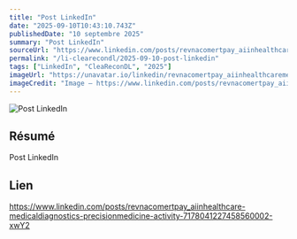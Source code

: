 ```yaml
---
title: "Post LinkedIn"
date: "2025-09-10T10:43:10.743Z"
publishedDate: "10 septembre 2025"
summary: "Post LinkedIn"
sourceUrl: "https://www.linkedin.com/posts/revnacomertpay_aiinhealthcare-medicaldiagnostics-precisionmedicine-activity-7178041227458560002-xwY2"
permalink: "/li-clearecondl/2025-09-10-post-linkedin"
tags: ["LinkedIn", "CleaReconDL", "2025"]
imageUrl: "https://unavatar.io/linkedin/revnacomertpay_aiinhealthcaremedicaldiagnostics"
imageCredit: "Image — https://www.linkedin.com/posts/revnacomertpay_aiinhealthcare-medicaldiagnostics-precisionmedicine-activity-7178041227458560002-xwY2"
---
```


![Post LinkedIn](https://unavatar.io/linkedin/revnacomertpay_aiinhealthcaremedicaldiagnostics)

## Résumé

Post LinkedIn

## Lien

https://www.linkedin.com/posts/revnacomertpay_aiinhealthcare-medicaldiagnostics-precisionmedicine-activity-7178041227458560002-xwY2
